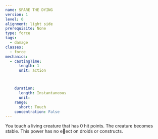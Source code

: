 ```yaml
---
name: SPARE THE DYING
version: 1
level: 0
alignment: light side
prerequisite: None
type: force
tags:
  - damage
classes:
  - force
mechanics:
  - castingTime:
      length: 1
      unit: action



    duration:
      length: Instantaneous
      unit: 
    range:
      short: Touch
    concentration: False
---
```

You touch a living creature that has 0 hit points. The
creature becomes stable. This power has no e􀃠ect on
droids or constructs.

    